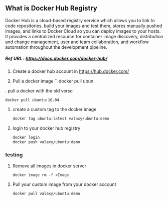 ## What is Docker Hub Registry

Docker Hub is a cloud-based registry service which allows you to link to code repositories, build your images and test them, stores manually pushed images, and links to Docker Cloud so you can deploy images to your hosts. It provides a centralized resource for container image discovery, distribution and change management, user and team collaboration, and workflow automation throughout the development pipeline.
##### Ref URL : https://docs.docker.com/docker-hub/

1. Create a docker hub account in https://hub.docker.com/

1. Pull a docker image 
   ``
   docker pull ubun
  
. pull a docker  with the old verso

   ```
   docker pull ubuntu:16.04
   ```

1. create a custom tag to the docker image
   ```sh
   docker tag ubuntu:latest valaxy/ubuntu:demo
   ```
1. login to your docker hub registry 
   ```sh
   docker login
   docker push valaxy/ubuntu:demo
   ```

### testing 
1. Remove all images in docker server 
   ```
   docker image rm -f <Image_
   ```

1. Pull your custom image from your docker account
   ```sh
   docker pull valaxy/ubuntu:demo
   ```

